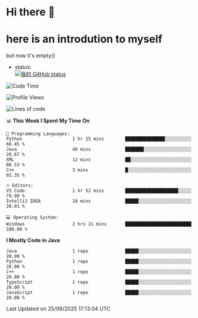 # Hi there 👋
# here is an introdution to myself   
but now it's empty()
* status:    
[![我的 GitHub status](https://github-readme-stats.vercel.app/api?username=LMXsecound&show_icons=true&theme=ambient_gradient)](https://github.com/anuraghazra/github-readme-stats)
<!--START_SECTION:waka-->
![Code Time](http://img.shields.io/badge/Code%20Time-145%20hrs%2015%20mins-blue)

![Profile Views](http://img.shields.io/badge/Profile%20Views-74-blue)

![Lines of code](https://img.shields.io/badge/From%20Hello%20World%20I%27ve%20Written-4.0%20thousand%20lines%20of%20code-blue)

📊 **This Week I Spent My Time On** 

```text
💬 Programming Languages: 
Python                   1 hr 25 mins        ███████████████░░░░░░░░░░   60.45 % 
Java                     40 mins             ███████░░░░░░░░░░░░░░░░░░   28.67 % 
XML                      12 mins             ██░░░░░░░░░░░░░░░░░░░░░░░   08.53 % 
C++                      3 mins              █░░░░░░░░░░░░░░░░░░░░░░░░   02.35 % 

🔥 Editors: 
VS Code                  1 hr 52 mins        ████████████████████░░░░░   79.99 % 
IntelliJ IDEA            28 mins             █████░░░░░░░░░░░░░░░░░░░░   20.01 % 

💻 Operating System: 
Windows                  2 hrs 21 mins       █████████████████████████   100.00 % 
```

**I Mostly Code in Java** 

```text
Java                     1 repo              █████░░░░░░░░░░░░░░░░░░░░   20.00 % 
Python                   1 repo              █████░░░░░░░░░░░░░░░░░░░░   20.00 % 
C++                      1 repo              █████░░░░░░░░░░░░░░░░░░░░   20.00 % 
TypeScript               1 repo              █████░░░░░░░░░░░░░░░░░░░░   20.00 % 
JavaScript               1 repo              █████░░░░░░░░░░░░░░░░░░░░   20.00 % 
```




 Last Updated on 25/09/2025 17:13:04 UTC
<!--END_SECTION:waka-->
